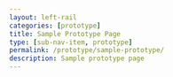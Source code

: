 ```yaml
---
layout: left-rail
categories: [prototype]
title: Sample Prototype Page
type: [sub-nav-item, prototype]
permalink: /prototype/sample-prototype/
description: Sample prototype page
---
```

